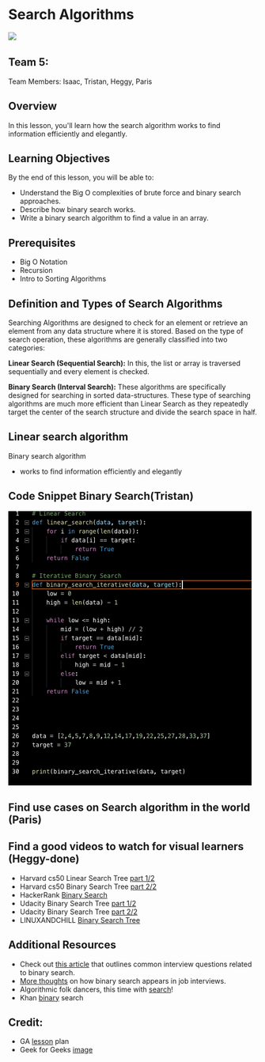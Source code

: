 # Search Algorithms
![](https://cdn.glitch.com/cb093bfd-142f-45b3-bdb4-52ff49e0a1c2%2FScreen%20Shot%202019-04-01%20at%203.24.22%20PM.png?1554157749846)

## Team 5:
Team Members:  Isaac, Tristan, Heggy, Paris

## Overview
In this lesson, you'll learn how the search algorithm works to find information efficiently and elegantly.

## Learning Objectives
By the end of this lesson, you will be able to:
- Understand the Big O complexities of brute force and binary search approaches.
- Describe how binary search works.
- Write a binary search algorithm to find a value in an array.

## Prerequisites
* Big O Notation
* Recursion
* Intro to Sorting Algorithms

## Definition and Types of Search Algorithms

Searching Algorithms are designed to check for an element or retrieve an element from any data structure where it is stored. Based on the type of search operation, these algorithms are generally classified into two categories:

**Linear Search (Sequential Search):** In this, the list or array is traversed sequentially and every element is checked.

**Binary Search (Interval Search):** These algorithms are specifically designed for searching in sorted data-structures. These type of searching algorithms are much more efficient than Linear Search as they repeatedly target the center of the search structure and divide the search space in half.

Linear search algorithm
  - 
Binary search algorithm 
  - works to find information efficiently and elegantly

## Code Snippet Binary Search(Tristan)
  
![alt text](./code.png)
## Find use cases on Search algorithm in the world (Paris)

## Find a good videos to watch for visual learners (Heggy-done)
  - Harvard cs50 Linear Search Tree [part 1/2](https://youtu.be/TwsgCHYmbbA)
  - Harvard cs50 Binary Search Tree [part 2/2](https://youtu.be/T98PIp4omUA)
  - HackerRank [Binary Search](https://www.youtube.com/watch?v=P3YID7liBug)
  - Udacity Binary Search Tree [part 1/2](https://youtu.be/0VN5iwEyq4c)
  - Udacity Binary Search Tree [part 2/2](https://youtu.be/7WbRB7dSyvc)
  - LINUXANDCHILL [Binary Search Tree](https://youtu.be/92e5Ih4Chbk)

## Additional Resources
- Check out [this article](https://medium.com/@codingfreak/binary-search-practice-problems-4c856cd9f26c) that outlines common interview questions related to binary search.
- [More thoughts](http://blog.gainlo.co/index.php/2017/01/12/rotated-array-binary-search/) on how binary search appears in job interviews.
- Algorithmic folk dancers, this time with [search](https://www.youtube.com/watch?v=iP897Z5Nerk)!
- Khan [binary](https://www.khanacademy.org/computing/computer-science/algorithms#binary-search) search 

## Credit:
- GA [lesson](https://git.generalassemb.ly/software-engineering-immersive/SEI-Course-Materials/tree/master/6_computer-science-materials/algorithms/search-algorithms) plan 
- Geek for Geeks [image](https://www.geeksforgeeks.org/searching-algorithms/)



